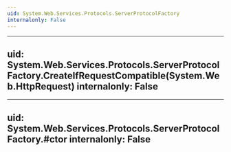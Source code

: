 ```yaml
---
uid: System.Web.Services.Protocols.ServerProtocolFactory
internalonly: False
---
```


---
uid: System.Web.Services.Protocols.ServerProtocolFactory.CreateIfRequestCompatible(System.Web.HttpRequest)
internalonly: False
---

---
uid: System.Web.Services.Protocols.ServerProtocolFactory.#ctor
internalonly: False
---
